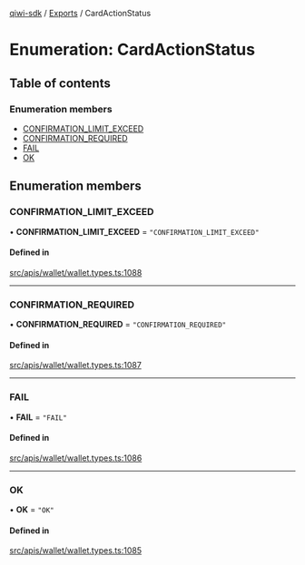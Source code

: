 [qiwi-sdk](../README.md) / [Exports](../modules.md) / CardActionStatus

# Enumeration: CardActionStatus

## Table of contents

### Enumeration members

- [CONFIRMATION\_LIMIT\_EXCEED](CardActionStatus.md#confirmation_limit_exceed)
- [CONFIRMATION\_REQUIRED](CardActionStatus.md#confirmation_required)
- [FAIL](CardActionStatus.md#fail)
- [OK](CardActionStatus.md#ok)

## Enumeration members

### CONFIRMATION\_LIMIT\_EXCEED

• **CONFIRMATION\_LIMIT\_EXCEED** = `"CONFIRMATION_LIMIT_EXCEED"`

#### Defined in

[src/apis/wallet/wallet.types.ts:1088](https://github.com/AlexXanderGrib/node-qiwi-sdk/blob/0b4e701/src/apis/wallet/wallet.types.ts#L1088)

___

### CONFIRMATION\_REQUIRED

• **CONFIRMATION\_REQUIRED** = `"CONFIRMATION_REQUIRED"`

#### Defined in

[src/apis/wallet/wallet.types.ts:1087](https://github.com/AlexXanderGrib/node-qiwi-sdk/blob/0b4e701/src/apis/wallet/wallet.types.ts#L1087)

___

### FAIL

• **FAIL** = `"FAIL"`

#### Defined in

[src/apis/wallet/wallet.types.ts:1086](https://github.com/AlexXanderGrib/node-qiwi-sdk/blob/0b4e701/src/apis/wallet/wallet.types.ts#L1086)

___

### OK

• **OK** = `"OK"`

#### Defined in

[src/apis/wallet/wallet.types.ts:1085](https://github.com/AlexXanderGrib/node-qiwi-sdk/blob/0b4e701/src/apis/wallet/wallet.types.ts#L1085)
